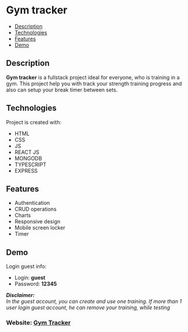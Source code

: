 # Gym tracker
* [Description](#description)
* [Technologies](#technologies)
* [Features](#features)
* [Demo](#demo)

## Description
**Gym tracker** is a fullstack project ideal for everyone, who is training in a gym. This project help you with track your strength training progress and also can setup your break timer between sets.
	
## Technologies
Project is created with:
- HTML
- CSS
- JS
- REACT JS
- MONGODB
- TYPESCRIPT
- EXPRESS

## Features
- Authentication
- CRUD operations
- Charts
- Responsive design
- Mobile screen locker
- Timer

## Demo
Login guest info:<br>
- Login: **guest**
- Password: **12345**

***Disclaimer:<br>***
*In the guest account, you can create and use one training. If more than 1 user login guest account, he can remove your training, while testing<br>*
### Website: [Gym Tracker](https://gym-tracker-production.up.railway.app)
